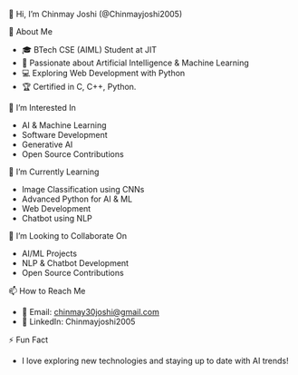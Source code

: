 👋 Hi, I’m Chinmay Joshi (@Chinmayjoshi2005)  

🚀 About Me  
- 🎓 BTech CSE (AIML) Student at JIT  
- 🤖 Passionate about Artificial Intelligence & Machine Learning  
- 💻 Exploring Web Development with Python  
- 🏆 Certified in C, C++, Python.

👀 I’m Interested In  
- AI & Machine Learning  
- Software Development  
- Generative AI  
- Open Source Contributions  

🌱 I’m Currently Learning  
- Image Classification using CNNs  
- Advanced Python for AI & ML  
- Web Development
- Chatbot using NLP 

💞️ I’m Looking to Collaborate On  
- AI/ML Projects  
- NLP & Chatbot Development  
- Open Source Contributions  

📫 How to Reach Me  
- 📩 Email: chinmay30joshi@gmail.com 
- 💼 LinkedIn: Chinmayjoshi2005 

⚡ Fun Fact  
- I love exploring new technologies and staying up to date with AI trends!  
